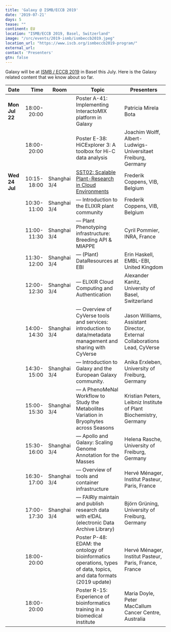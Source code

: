 ```yaml
---
title: 'Galaxy @ ISMB/ECCB 2019'
date: '2019-07-21'
days: 5
tease: ""
continent: EU
location: "ISMB/ECCB 2019, Basel, Switzerland"
image: "/src/events/2019-ismb/ismbeccb2019.jpeg"
location_url: "https://www.iscb.org/ismbeccb2019-program/"
external_url:
contact: 'Presenters'
gtn: false
---
```


Galaxy will be at [ISMB / ECCB 2019](https://www.iscb.org/ismbeccb2019-program/) in Basel this July.  Here is the Galaxy related content that we know about so far.

| Date | Time | Room | Topic | Presenters |
| ---- | ----: | ---- | ---- | ---- |
| **Mon Jul 22** | 18:00-20:00 | | Poster A-41: Implementing InteractoMIX platform in Galaxy | Patricia Mirela Bota |
| | 18:00-20:00 | | Poster E-38: HiCExplorer 3: A toolbox for Hi-C data analysis | Joachim Wolff, Albert-Ludwigs-Universitaet Freiburg, Germany |
| **Wed 24 Jul** | 10:15-18:00 | Shanghai 3/4 | [SST02: Scalable Plant-Research in Cloud Environments](https://www.iscb.org/ismbeccb2019-program/special-sessions#sst02) | Frederik Coppens, VIB, Belgium |
| | 10:30-11:00 | Shanghai 3/4 | — Introduction to the ELIXIR plant community | Frederik Coppens, VIB, Belgium |
| | 11:00-11:30 | Shanghai 3/4 | — Plant Phenotyping infrastructure: Breeding API & MIAPPE | Cyril Pommier, INRA, France |
| | 11:30-12:00 | Shanghai 3/4 | — (Plant) DataResources at EBI | Erin Haskell, EMBL-EBI, United Kingdom |
| | 12:00-12:30 | Shanghai 3/4 | — ELIXIR Cloud Computing and Authentication | Alexander Kanitz, University of Basel, Switzerland |
| | 14:00-14:30 | Shanghai 3/4 | — Overview of CyVerse tools and services: introduction to data/metadata management and sharing with CyVerse | Jason Williams, Assistant Director, External Collaborations Lead, CyVerse |
| | 14:30-15:00 | Shanghai 3/4 | — Introduction to Galaxy and the European Galaxy community. | Anika Erxleben, University of Freiburg, Germany |
| | 15:00-15:30 | Shanghai 3/4 | — A PhenoMeNal Workflow to Study the Metabolites Variation in Bryophytes across Seasons |  Kristian Peters, Leibniz Institute of Plant Biochemistry, Germany |
| | 15:30-16:00 | Shanghai 3/4 | — Apollo and Galaxy: Scaling Genome Annotation for the Masses | Helena Rasche, University of Freiburg, Germany |
| | 16:30-17:00 | Shanghai 3/4 | — Overview of tools and container infrastructure | Hervé Ménager, Institut Pasteur, Paris, France |
| | 17:00-17:30 | Shanghai 3/4 | — FAIRly maintain and publish research data with e!DAL (electronic Data Archive Library) | Björn Grüning, University of Freiburg, Germany |
| | 18:00-20:00 | | Poster P-48: EDAM: the ontology of bioinformatics operations, types of data, topics, and data formats (2019 update) | Hervé Ménager, Institut Pasteur, Paris, France, France |
| | 18:00-20:00 | | Poster R-15: Experience of bioinformatics training in a biomedical institute | Maria Doyle, Peter MacCallum Cancer Centre, Australia |
